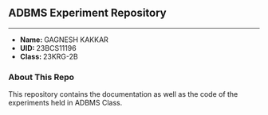 <b><h2>ADBMS Experiment Repository</h2></b>
<hr>
<ul>
    <li><b>Name: </b> GAGNESH KAKKAR</li>
    <li><b>UID: </b>23BCS11196</li>
    <li><b>Class: </b>23KRG-2B</li>
</ul>
<h3>About This Repo</h3>
<p>This repository contains the documentation as well as the code of the experiments held in ADBMS Class.</p>